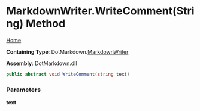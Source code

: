 <a name="_top"></a>

# MarkdownWriter\.WriteComment\(String\) Method

[Home](../../../README.md#_top)

**Containing Type**: DotMarkdown\.[MarkdownWriter](../README.md#_top)

**Assembly**: DotMarkdown\.dll

```csharp
public abstract void WriteComment(string text)
```

### Parameters

**text**